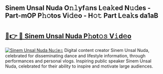## Sinem Unsal Nuda O𝚗𝚕yf𝚊ns L𝚎a𝚔ed N𝚞𝚍es - Part-mOP P𝚑𝚘tos Vi𝚍𝚎o - H𝚘𝚝 Part L𝚎a𝚔s da1aB

# <h2><a href="http://kf53yzg.oniu.top/?m=Sinem+Unsal+Nuda">🔗👉 🔴 Sinem Unsal Nuda P𝚑ot𝚘𝚜 V𝚒d𝚎o</a></h2>

[![Sinem Unsal Nuda Nu𝚍e𝚜](https://i.imgur.com/0qMVB7G.gif)](http://kf53yzg.oniu.top/?m=Sinem+Unsal+Nuda)
Digital content creator Sinem Unsal Nuda, celebrated for disseminating dance and lifestyle information, through performances and personal vlogs. Inspiring public speaker Sinem Unsal Nuda, celebrated for their ability to inspire and motivate large audiences.  
